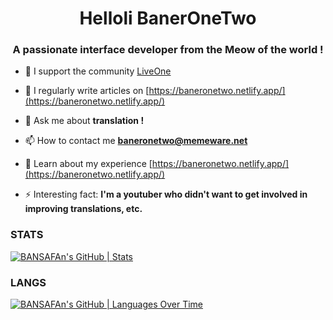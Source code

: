 <h1 align="center">Helloli BanerOneTwo</h1>
<h3 align="center">A passionate interface developer from the Meow of the world !</h3>

- 🤝 I support the community [LiveOne](nyam.com)

- 📝 I regularly write articles on [https://baneronetwo.netlify.app/](https://baneronetwo.netlify.app/)

- 💬 Ask me about **translation !**

- 📫 How to contact me **baneronetwo@memeware.net**

- 📄 Learn about my experience [https://baneronetwo.netlify.app/](https://baneronetwo.netlify.app/)

- ⚡ Interesting fact: **I'm a youtuber who didn't want to get involved in improving translations, etc.**

### STATS
[![BANSAFAn's GitHub | Stats](https://stats.quira.sh/BANSAFAn/github?theme=dark)](https://quira.sh?utm_source=widgets&utm_campaign=BANSAFAn)


### LANGS 

[![BANSAFAn's GitHub | Languages Over Time](https://stats.quira.sh/BANSAFAn/languages-over-time?theme=dark)](https://quira.sh?utm_source=widgets&utm_campaign=BANSAFAn)
